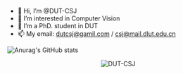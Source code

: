 - 👋 Hi, I’m @DUT-CSJ
- 👀 I’m interested in Computer Vision
- 🌱 I’m a PhD. student in DUT
- 📫 My email: dutcsj@gamil.com / csj@mail.dlut.edu.cn

<!---
DUT-CSJ/DUT-CSJ is a ✨ special ✨ repository because its `README.md` (this file) appears on your GitHub profile.
You can click the Preview link to take a look at your changes.
--->
![Anurag's GitHub stats](https://github-readme-stats.vercel.app/api?username=DUT-CSJ&show_icons=true&theme=radical)  
<p align="center"><img src="https://komarev.com/ghpvc/?username=DUT-CSJ" alt="DUT-CSJ" /></p>
